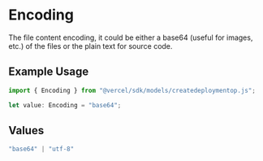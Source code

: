 # Encoding

The file content encoding, it could be either a base64 (useful for images, etc.) of the files or the plain text for source code.

## Example Usage

```typescript
import { Encoding } from "@vercel/sdk/models/createdeploymentop.js";

let value: Encoding = "base64";
```

## Values

```typescript
"base64" | "utf-8"
```